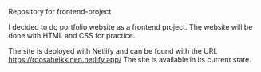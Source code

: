 Repository for frontend-project

I decided to do portfolio website as a frontend project. The website will be done with HTML and CSS for practice.

The site is deployed with Netlify and can be found with the URL https://roosaheikkinen.netlify.app/
The site is available in its current state. 
